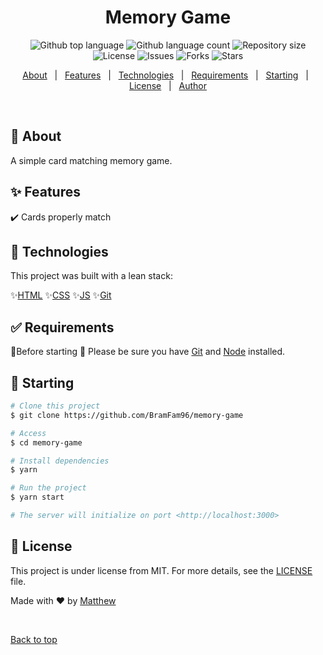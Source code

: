 <h1 align="center">Memory Game</h1>

<p align="center">
  <img alt="Github top language" src="https://img.shields.io/github/languages/top/BramFam96/memory-game?color=56BEB8">

  <img alt="Github language count" src="https://img.shields.io/github/languages/count/BramFam96/memory-game?color=56BEB8">

  <img alt="Repository size" src="https://img.shields.io/github/repo-size/BramFam96/memory-game?color=56BEB8">

  <img alt="License" src="https://img.shields.io/github/license/BramFam96/memory-game?color=56BEB8">

  <img alt="Issues" src="https://img.shields.io/github/issues/BramFam96/memory-game?color=56BEB8" />

  <img alt="Forks" src="https://img.shields.io/github/forks/BramFam96/memory-game?color=56BEB8" />

  <img alt="Stars" src="https://img.shields.io/github/stars/BramFam96/memory-game?color=56BEB8" />
</p>

<!-- Status -->

<!-- <h4 align="center">
	🚧  Memory Game 🚀 Under construction...  🚧
</h4>

<hr> -->

<p align="center">
  <a href="#dart-about">About</a> &#xa0; | &#xa0; 
  <a href="#sparkles-features">Features</a> &#xa0; | &#xa0;
  <a href="#rocket-technologies">Technologies</a> &#xa0; | &#xa0;
  <a href="#white_check_mark-requirements">Requirements</a> &#xa0; | &#xa0;
  <a href="#checkered_flag-starting">Starting</a> &#xa0; | &#xa0;
  <a href="#memo-license">License</a> &#xa0; | &#xa0;
  <a href="https://github.com/BramFam96" target="_blank">Author</a>
</p>

<br>

## :dart: About

A simple card matching memory game.

## :sparkles: Features

:heavy_check_mark: Cards properly match

## :rocket: Technologies

This project was built with a lean stack:

:sparkles:[HTML](https://developer.mozilla.org/en-US/docs/Web/HTML)
:sparkles:[CSS](https://developer.mozilla.org/en-US/docs/Web/CSS)
:sparkles:[JS](https://developer.mozilla.org/en-US/docs/Web/JavaScript)
:sparkles:[Git](https://git-scm.com/docs/gittutorial)

## :white_check_mark: Requirements

:checkered_flag:Before starting :checkered_flag: Please be sure you have [Git](https://git-scm.com) and [Node](https://nodejs.org/en/) installed.

## :checkered_flag: Starting

```bash
# Clone this project
$ git clone https://github.com/BramFam96/memory-game

# Access
$ cd memory-game

# Install dependencies
$ yarn

# Run the project
$ yarn start

# The server will initialize on port <http://localhost:3000>
```

## :memo: License

This project is under license from MIT. For more details, see the [LICENSE](LICENSE.md) file.

Made with :heart: by <a href="https://github.com/BramFam96" target="_blank">Matthew</a>

&#xa0;

<a href="#top">Back to top</a>
